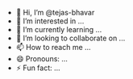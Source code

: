 - 👋 Hi, I’m @tejas-bhavar
- 👀 I’m interested in ...
- 🌱 I’m currently learning ...
- 💞️ I’m looking to collaborate on ...
- 📫 How to reach me ...
- 😄 Pronouns: ...
- ⚡ Fun fact: ...

<!---
tejas-bhavar/tejas-bhavar is a ✨ special ✨ repository because its `README.md` (this file) appears on your GitHub profile.
You can click the Preview link to take a look at your changes.
--->
